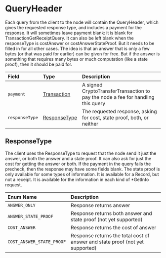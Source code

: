 # QueryHeader

Each query from the client to the node will contain the QueryHeader, which gives the requested response type, and includes a payment for the response. It will sometimes leave payment blank: it is blank for TransactionGetReceiptQuery. It can also be left blank when the responseType is costAnswer or costAnswerStateProof. But it needs to be filled in for all other cases. The idea is that an answer that is only a few bytes \(or that was paid for earlier\) can be given for free. But if the answer is something that requires many bytes or much computation \(like a state proof\), then it should be paid for.

| Field | Type | Description |
| :--- | :--- | :--- |
| `payment` | [Transaction](transaction.md#transaction) | A signed CryptoTransferTransaction to pay the node a fee for handling this query |
| `responseType` | [ResponseType](query.md#query) | The requested response, asking for cost, state proof, both, or neither |

## ResponseType

The client uses the ResponseType to request that the node send it just the answer, or both the answer and a state proof. It can also ask for just the cost for getting the answer or both. If the payment in the query fails the precheck, then the response may have some fields blank. The state proof is only available for some types of information. It is available for a Record, but not a receipt. It is available for the information in each kind of \*GetInfo request.

| Enum Name | Description |
| :--- | :--- |
| `ANSWER_ONLY` | Response returns answer |
| `ANSWER_STATE_PROOF` | Response returns both answer and state proof \(not yet supported\) |
| `COST_ANSWER` | Response returns the cost of answer |
| `COST_ANSWER_STATE_PROOF` | Response returns the total cost of answer and state proof \(not yet supported\) |

